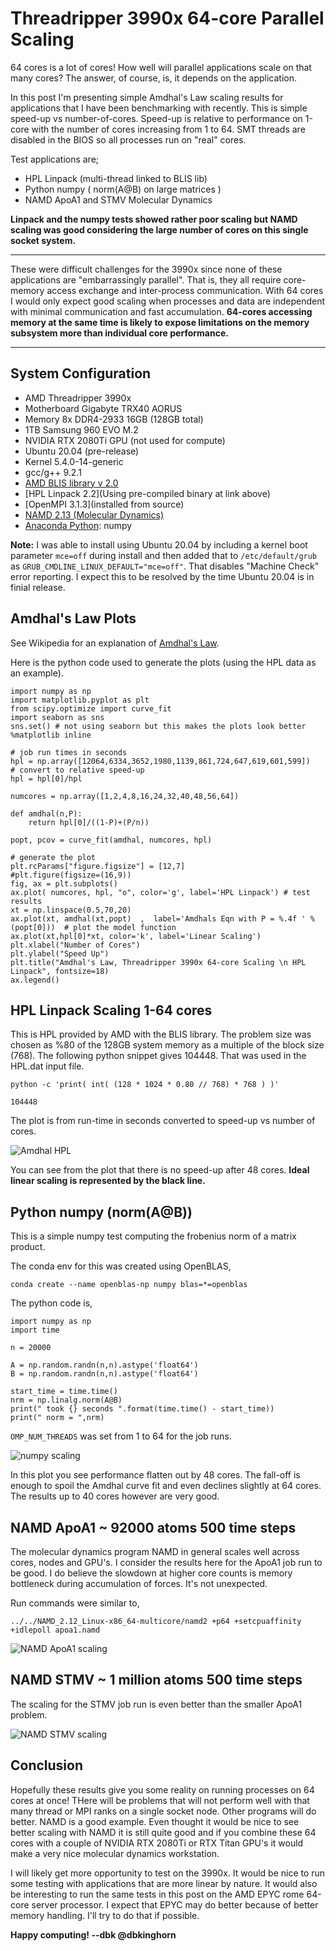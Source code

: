 # Threadripper 3990x 64-core Parallel Scaling

64 cores is a lot of cores! How well will parallel applications scale on that many cores? The answer, of course, is, it depends on the application.  

In this post I'm presenting simple Amdhal's Law scaling results for applications that I have been benchmarking with recently. This is simple speed-up vs number-of-cores. Speed-up is relative to performance on 1-core with the number of cores increasing from 1 to 64. SMT threads are disabled in the BIOS so all processes run on "real" cores.

Test applications are;
- HPL Linpack (multi-thread linked to BLIS lib)
- Python numpy ( norm(A@B) on large matrices )
- NAMD ApoA1 and STMV Molecular Dynamics

**Linpack and the numpy tests showed rather poor scaling but NAMD scaling was good considering the large number of cores on this single socket system.**

---
These were difficult challenges for the 3990x since none of these applications are "embarrassingly parallel". That is, they all require core-memory access exchange and inter-process communication. With 64 cores I would only expect good scaling when processes and data are independent with minimal communication and fast accumulation. **64-cores accessing memory at the same time is likely to expose limitations on the memory subsystem more than individual core performance.**    

---

## System Configuration

- AMD Threadripper 3990x
- Motherboard Gigabyte TRX40 AORUS 
- Memory 8x DDR4-2933 16GB (128GB total)
- 1TB Samsung 960 EVO M.2
- NVIDIA RTX 2080Ti GPU (not used for compute)
- Ubuntu 20.04 (pre-release)
- Kernel 5.4.0-14-generic 
- gcc/g++ 9.2.1
- [AMD BLIS library v 2.0](https://developer.amd.com/amd-aocl/blas-library/) 
- [HPL Linpack 2.2](Using pre-compiled binary at link above)
- [OpenMPI 3.1.3](installed from source)
- [NAMD 2.13 (Molecular Dynamics)](http://www.ks.uiuc.edu/Research/namd/)
- [Anaconda Python](https://www.anaconda.com/distribution/): numpy 

**Note:** I was able to install using Ubuntu 20.04 by including a kernel boot parameter  `mce=off` during install and then added that to `/etc/default/grub` as  `GRUB_CMDLINE_LINUX_DEFAULT="mce=off"`. That disables "Machine Check" error reporting. I expect this to be resolved by the time Ubuntu 20.04 is in finial release. 

## Amdhal's Law Plots
See Wikipedia for an explanation of [Amdhal's Law](https://en.wikipedia.org/wiki/Amdahl%27s_law).

Here is the python code used to generate the plots (using the HPL data as an example).

```
import numpy as np
import matplotlib.pyplot as plt
from scipy.optimize import curve_fit
import seaborn as sns
sns.set() # not using seaborn but this makes the plots look better
%matplotlib inline

# job run times in seconds
hpl = np.array([12064,6334,3652,1980,1139,861,724,647,619,601,599])
# convert to relative speed-up
hpl = hpl[0]/hpl

numcores = np.array([1,2,4,8,16,24,32,40,48,56,64])

def amdhal(n,P):
    return hpl[0]/((1-P)+(P/n))

popt, pcov = curve_fit(amdhal, numcores, hpl)

# generate the plot
plt.rcParams["figure.figsize"] = [12,7]
#plt.figure(figsize=(16,9))
fig, ax = plt.subplots()
ax.plot( numcores, hpl, "o", color='g', label='HPL Linpack') # test results
xt = np.linspace(0.5,70,20)
ax.plot(xt, amdhal(xt,popt)  ,  label='Amdhals Eqn with P = %.4f ' %(popt[0]))  # plot the model function
ax.plot(xt,hpl[0]*xt, color='k', label='Linear Scaling')
plt.xlabel("Number of Cores")
plt.ylabel("Speed Up")
plt.title("Amdhal's Law, Threadripper 3990x 64-core Scaling \n HPL Linpack", fontsize=18)
ax.legend()
```

## HPL Linpack Scaling 1-64 cores

This is HPL provided by AMD with the BLIS library. The problem size was chosen as %80 of the 128GB system memory as a multiple of the block size (768). The following python snippet gives 104448. That was used in the HPL.dat input file.  

```
python -c 'print( int( (128 * 1024 * 0.80 // 768) * 768 ) )'

104448
```

The plot is from run-time in seconds converted to speed-up vs number of cores.

![Amdhal HPL](hpl-scaling.png)

You can see from the plot that there is no speed-up after 48 cores. **Ideal linear scaling is represented by the black line.**

## Python numpy (norm(A@B))

This is a simple numpy test computing the frobenius norm of a matrix product. 

The conda env for this was created using OpenBLAS,
```
conda create --name openblas-np numpy blas=*=openblas
```
The python code is,
``` 
import numpy as np
import time

n = 20000

A = np.random.randn(n,n).astype('float64')
B = np.random.randn(n,n).astype('float64')

start_time = time.time()
nrm = np.linalg.norm(A@B)
print(" took {} seconds ".format(time.time() - start_time))
print(" norm = ",nrm)
```
`OMP_NUM_THREADS` was set from 1 to 64 for the job runs.

![numpy scaling](normAxB-scaling.png)

In this plot you see performance flatten out by 48 cores. The fall-off is enough to spoil the Amdhal curve fit and even declines slightly at 64 cores. The results up to 40 cores however are very good.

## NAMD ApoA1 ~ 92000 atoms 500 time steps

The molecular dynamics program NAMD in general scales well across cores, nodes and GPU's. I consider the results here for the ApoA1 job run to be good. I do believe the slowdown at higher core counts is memory bottleneck during accumulation of forces. It's not unexpected.

Run commands were similar to,
```
../../NAMD_2.12_Linux-x86_64-multicore/namd2 +p64 +setcpuaffinity +idlepoll apoa1.namd
```
![NAMD ApoA1 scaling](apoa1-scaling.png)

## NAMD STMV ~ 1 million atoms 500 time steps

The scaling for the STMV job run is even better than the smaller ApoA1 problem. 

![NAMD STMV scaling](stmv-scaling.png)


## Conclusion

Hopefully these results give you some reality on running processes on 64 cores at once! THere will be problems that will not perform well with that many thread or MPI ranks on a single socket node. Other programs will do better. NAMD is a good example. Even thought it would be nice to see better scaling with NAMD it is still quite good and if you combine these 64 cores with a couple of NVIDIA RTX 2080Ti or RTX Titan GPU's it would make a very nice molecular dynamics workstation.

I will likely get more opportunity to test on the 3990x. It would be nice to run some testing with applications that are more linear by nature. It would also be interesting to run the same tests in this post on the AMD EPYC rome 64-core server processor. I expect that EPYC may do better because of better memory handling. I'll try to do that if possible.  

**Happy computing! --dbk @dbkinghorn**